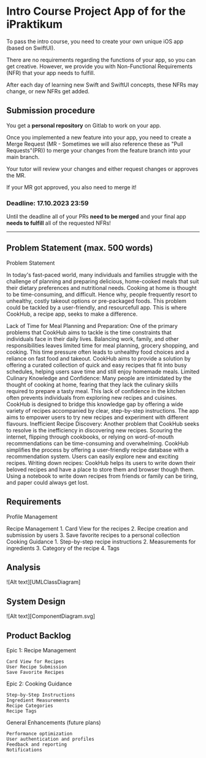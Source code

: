 # Intro Course Project App of <yourname> for the iPraktikum

To pass the intro course, you need to create your own unique iOS app (based on SwiftUI).

There are no requirements regarding the functions of your app, so you can get creative.
However, we provide you with Non-Functional Requirements (NFR) that your app needs to fulfill.

After each day of learning new Swift and SwiftUI concepts, these NFRs may change, or new NFRs get added.

## Submission procedure

You get a **personal repository** on Gitlab to work on your app.

Once you implemented a new feature into your app, you need to create a Merge Request (MR - Sometimes we will also reference these as "Pull Requests"(PR)) to merge your changes from the feature branch into your main branch.

Your tutor will review your changes and either request changes or approves the MR.

If your MR got approved, you also need to merge it!

### Deadline: **17.10.2023 23:59**

Until the deadline all of your PRs **need to be merged** and your final app **needs to fulfill** all of the requested NFRs!

---

## Problem Statement (max. 500 words)

Problem Statement

In today's fast-paced world, many individuals and families struggle with the challenge of planning and preparing delicious, home-cooked meals that suit their dietary preferences and nutritional needs. Cooking at home is thought to be time-consuming, and difficult. Hence why, people frequently resort to unhealthy, costly takeout options or pre-packaged foods. This problem could be tackled by a user-friendly, and resourcefull app. This is where CookHub, a recipe app, seeks to make a difference.

Lack of Time for Meal Planning and Preparation:
One of the primary problems that CookHub aims to tackle is the time constraints that individuals face in their daily lives. Balancing work, family, and other responsibilities leaves limited time for meal planning, grocery shopping, and cooking. This time pressure often leads to unhealthy food choices and a reliance on fast food and takeout. CookHub aims to provide a solution by offering a curated collection of quick and easy recipes that fit into busy schedules, helping users save time and still enjoy homemade meals.
Limited Culinary Knowledge and Confidence:
Many people are intimidated by the thought of cooking at home, fearing that they lack the culinary skills required to prepare a tasty meal. This lack of confidence in the kitchen often prevents individuals from exploring new recipes and cuisines. CookHub is designed to bridge this knowledge gap by offering a wide variety of recipes accompanied by clear, step-by-step instructions. The app aims to empower users to try new recipes and experiment with different flavours.
Inefficient Recipe Discovery:
Another problem that CookHub seeks to resolve is the inefficiency in discovering new recipes. Scouring the internet, flipping through cookbooks, or relying on word-of-mouth recommendations can be time-consuming and overwhelming. CookHub simplifies the process by offering a user-friendly recipe database with a recommendation system. Users can easily explore new and exciting recipes.
Writing down recipes:
CookHub helps its users to write down their beloved recipes and have a place to store them and browser though them. Using a notebook to write down recipes from friends or family can be tiring, and paper could always get lost. 



## Requirements

Profile Management
    
Recipe Management 
    1. Card View for the recipes
    2. Recipe creation and submission by users 
    3. Save favorite recipes to a personal collection 
Cooking Guidance 
    1. Step-by-step recipe instructions 
    2. Measurements for ingredients
    3. Category of the recipe
    4. Tags 

## Analysis

![Alt text][UMLClassDiagram]

## System Design
![Alt text][ComponentDiagram.svg]


## Product Backlog

Epic 1: Recipe Management

    Card View for Recipes
    User Recipe Submission
    Save Favorite Recipes

Epic 2: Cooking Guidance

    Step-by-Step Instructions
    Ingredient Measurements
    Recipe Categories
    Recipe Tags

General Enhancements (future plans)

    Performance optimization
    User authentication and profiles
    Feedback and reporting
    Notifications